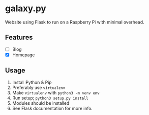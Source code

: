 # galaxy.py
Website using Flask to run on a Raspberry Pi with minimal overhead.

## Features
* [ ] Blog
* [x] Homepage

## Usage
1. Install Python & Pip
2. Preferably use `virtualenv`
3. Make `virtualenv` with `python3 -m venv env`
4. Run setup; `python3 setup.py install`
5. Modules should be installed
6. See Flask documentation for more info.
